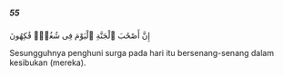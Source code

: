 ##### 55

<span class="ayah">إِنَّ أَصْحَٰبَ ٱلْجَنَّةِ ٱلْيَوْمَ فِى شُغُلٍۢ فَٰكِهُونَ</span>

<span class="ayah_translation">Sesungguhnya penghuni surga pada hari itu bersenang-senang dalam kesibukan (mereka).</span>
